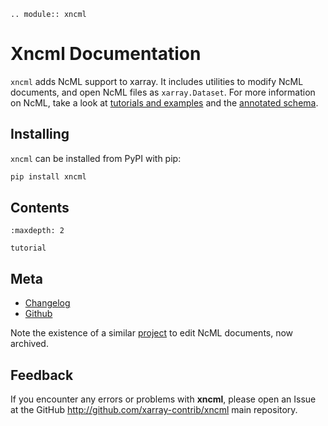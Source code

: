 ```{eval-rst}
.. module:: xncml

```

# Xncml Documentation

`xncml` adds NcML support to xarray. It includes utilities to modify NcML documents, and open NcML files as `xarray.Dataset`. For more information on NcML, take a look at [tutorials and examples](https://docs.unidata.ucar.edu/netcdf-java/current/userguide/basic_ncml_tutorial.html) and the [annotated schema](https://docs.unidata.ucar.edu/netcdf-java/current/userguide/annotated_ncml_schema.html).

## Installing

`xncml` can be installed from PyPI with pip:

```bash
pip install xncml
```

## Contents

```{toctree}
:maxdepth: 2

tutorial
```

## Meta

- [Changelog](changelog.md)
- [Github](https://github.com/xarray-contrib/xncml/)

Note the existence of a similar [project](https://github.com/ioos/ncml) to edit NcML documents, now archived.


## Feedback

If you encounter any errors or problems with **xncml**,
please open an Issue at the GitHub <http://github.com/xarray-contrib/xncml> main repository.

